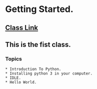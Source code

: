 # Getting Started.

## [Class Link](https://www.youtube.com/watch?v=K83o7xFZi_A)

## This is the fist class.

### Topics
    * Introduction To Python.
    * Installing python 3 in your computer.
    * IDLE.
    * Hello World.
